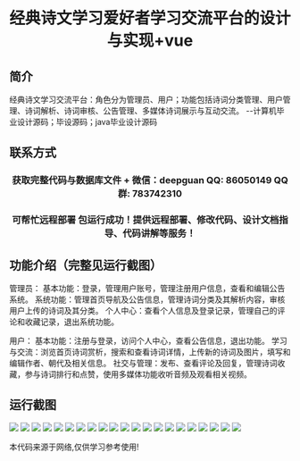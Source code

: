 <p><h1 align="center">经典诗文学习爱好者学习交流平台的设计与实现+vue</h1></p>

## 简介
经典诗文学习交流平台：角色分为管理员、用户；功能包括诗词分类管理、用户管理、诗词解析、诗词审核、公告管理、多媒体诗词展示与互动交流。    --计算机毕业设计源码；毕设源码；java毕业设计源码


## 联系方式
<p><h3 align="center">获取完整代码与数据库文件 + 微信：deepguan QQ: 86050149 QQ群: 783742310</h3></p>
<p><h3 align="center">可帮忙远程部署 包运行成功！提供远程部署、修改代码、设计文档指导、代码讲解等服务！</h3></p>

## 功能介绍（完整见运行截图）
管理员： 基本功能：登录，管理用户账号，管理注册用户信息，查看和编辑公告系统。 系统功能：管理首页导航及公告信息，管理诗词分类及其解析内容，审核用户上传的诗词及其分类。 个人中心：查看个人信息及登录记录，管理自己的评论和收藏记录，退出系统功能。

用户： 基本功能：注册与登录，访问个人中心，查看公告信息，退出功能。 学习与交流：浏览首页诗词赏析，搜索和查看诗词详情，上传新的诗词及图片，填写和编辑作者、朝代及相关信息。 社交与管理：发布、查看评论及回复，管理诗词收藏，参与诗词排行和点赞，使用多媒体功能收听音频及观看相关视频。


## 运行截图
![](https://bs-1329754181.cos.ap-shanghai.myqcloud.com/ssm/ClassicPoetryStudyPlatform/img/001.jpg)
![](https://bs-1329754181.cos.ap-shanghai.myqcloud.com/ssm/ClassicPoetryStudyPlatform/img/002.jpg)
![](https://bs-1329754181.cos.ap-shanghai.myqcloud.com/ssm/ClassicPoetryStudyPlatform/img/003.jpg)
![](https://bs-1329754181.cos.ap-shanghai.myqcloud.com/ssm/ClassicPoetryStudyPlatform/img/004.jpg)
![](https://bs-1329754181.cos.ap-shanghai.myqcloud.com/ssm/ClassicPoetryStudyPlatform/img/005.jpg)
![](https://bs-1329754181.cos.ap-shanghai.myqcloud.com/ssm/ClassicPoetryStudyPlatform/img/006.jpg)
![](https://bs-1329754181.cos.ap-shanghai.myqcloud.com/ssm/ClassicPoetryStudyPlatform/img/007.jpg)
![](https://bs-1329754181.cos.ap-shanghai.myqcloud.com/ssm/ClassicPoetryStudyPlatform/img/008.jpg)
![](https://bs-1329754181.cos.ap-shanghai.myqcloud.com/ssm/ClassicPoetryStudyPlatform/img/009.jpg)
![](https://bs-1329754181.cos.ap-shanghai.myqcloud.com/ssm/ClassicPoetryStudyPlatform/img/010.jpg)
![](https://bs-1329754181.cos.ap-shanghai.myqcloud.com/ssm/ClassicPoetryStudyPlatform/img/011.jpg)
![](https://bs-1329754181.cos.ap-shanghai.myqcloud.com/ssm/ClassicPoetryStudyPlatform/img/012.jpg)
![](https://bs-1329754181.cos.ap-shanghai.myqcloud.com/ssm/ClassicPoetryStudyPlatform/img/013.jpg)
![](https://bs-1329754181.cos.ap-shanghai.myqcloud.com/ssm/ClassicPoetryStudyPlatform/img/014.jpg)
![](https://bs-1329754181.cos.ap-shanghai.myqcloud.com/ssm/ClassicPoetryStudyPlatform/img/015.jpg)
![](https://bs-1329754181.cos.ap-shanghai.myqcloud.com/ssm/ClassicPoetryStudyPlatform/img/016.jpg)
![](https://bs-1329754181.cos.ap-shanghai.myqcloud.com/ssm/ClassicPoetryStudyPlatform/img/017.jpg)
![](https://bs-1329754181.cos.ap-shanghai.myqcloud.com/ssm/ClassicPoetryStudyPlatform/img/018.jpg)
![](https://bs-1329754181.cos.ap-shanghai.myqcloud.com/ssm/ClassicPoetryStudyPlatform/img/019.jpg)
![](https://bs-1329754181.cos.ap-shanghai.myqcloud.com/ssm/ClassicPoetryStudyPlatform/img/020.jpg)
![](https://bs-1329754181.cos.ap-shanghai.myqcloud.com/ssm/ClassicPoetryStudyPlatform/img/021.jpg)

<p>本代码来源于网络,仅供学习参考使用!</p>

